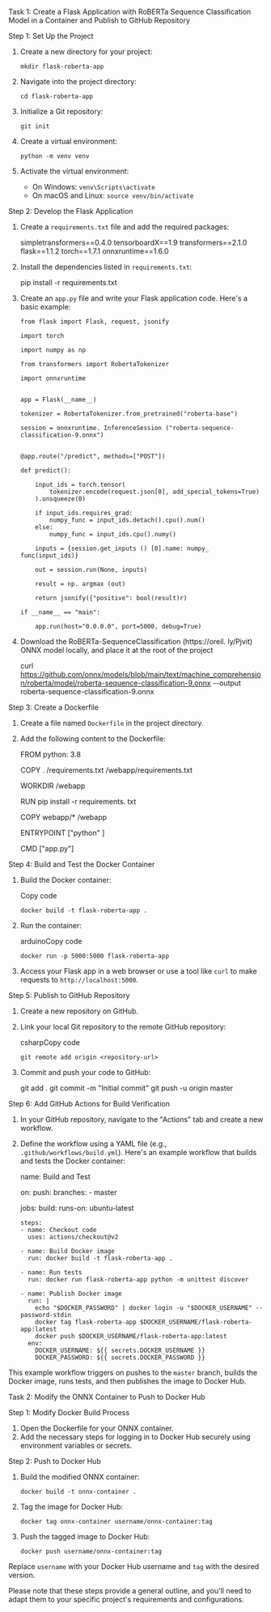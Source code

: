 Task 1: Create a Flask Application with RoBERTa Sequence Classification Model in a Container and Publish to GitHub Repository

Step 1: Set Up the Project

1.  Create a new directory for your project:
    
    `mkdir flask-roberta-app` 
    
2.  Navigate into the project directory:
    
    `cd flask-roberta-app` 
    
3.  Initialize a Git repository:
    
    `git init` 
    
4.  Create a virtual environment:
    
    `python -m venv venv` 
    
5.  Activate the virtual environment:
    
    -   On Windows: `venv\Scripts\activate`
    -   On macOS and Linux: `source venv/bin/activate`

Step 2: Develop the Flask Application

1. Create a `requirements.txt` file and add the required packages:

    simpletransformers==0.4.0
    tensorboardX==1.9
    transformers==2.1.0
    flask==1.1.2
    torch==1.7.1
    onnxruntime==1.6.0

2. Install the dependencies listed in `requirements.txt`:

    pip install -r requirements.txt

    
3.  Create an `app.py` file and write your Flask application code. Here's a basic example:
    

        from flask import Flask, request, jsonify 
        
        import torch
        
        import numpy as np 
        
        from transformers import RobertaTokenizer 
        
        import onnxruntime
        
        
        app = Flask(__name__)
        
        tokenizer = RobertaTokenizer.from_pretrained("roberta-base")
        
        session = onnxruntime. InferenceSession ("roberta-sequence-classification-9.onnx")
        
        
        @app.route("/predict", methods=["POST"]) 
        
        def predict():
        
            input_ids = torch.tensor(
                tokenizer.encode(request.json[0], add_special_tokens=True)
            ).unsqueeze(0)
    
            if input_ids.requires_grad:
                numpy_func = input_ids.detach().cpu().num()
            else:
                numpy_func = input_ids.cpu().numy()    
                
            inputs = {session.get_inputs () [0].name: numpy_ func(input_ids)}
            
            out = session.run(None, inputs)
            
            result = np. argmax (out)
            
            return jsonify({"positive": bool(result)r)
    
        if __name__ == "main":
            
            app.run(host="0.0.0.0", port=5000, debug=True)
            
   
4.  Download the RoBERTa-SequenceClassification (https://oreil. ly/Pjvit) ONNX model locally, and place it at the root of the project

    curl https://github.com/onnx/models/blob/main/text/machine_comprehension/roberta/model/roberta-sequence-classification-9.onnx --output roberta-sequence-classification-9.onnx

        
    

Step 3: Create a Dockerfile

1.  Create a file named `Dockerfile` in the project directory.
    
2.  Add the following content to the Dockerfile:
    


    FROM python: 3.8
    
    COPY . /requirements.txt /webapp/requirements.txt
    
    WORKDIR /webapp
    
    RUN pip install -r requirements. txt
    
    COPY webapp/* /webapp
    
    ENTRYPOINT ["python" ]
    
    CMD ["app.py"]
    

Step 4: Build and Test the Docker Container

1.  Build the Docker container:
    
    Copy code
    
    `docker build -t flask-roberta-app .` 
    
2.  Run the container:
    
    arduinoCopy code
    
    `docker run -p 5000:5000 flask-roberta-app` 
    
3.  Access your Flask app in a web browser or use a tool like `curl` to make requests to `http://localhost:5000`.
    

Step 5: Publish to GitHub Repository

1.  Create a new repository on GitHub.
    
2.  Link your local Git repository to the remote GitHub repository:
    
    csharpCopy code
    
    `git remote add origin <repository-url>` 
    
3.  Commit and push your code to GitHub:
    
    
    git add .
    git commit -m "Initial commit"
    git push -u origin master
    

Step 6: Add GitHub Actions for Build Verification

1.  In your GitHub repository, navigate to the "Actions" tab and create a new workflow.
    
2.  Define the workflow using a YAML file (e.g., `.github/workflows/build.yml`). Here's an example workflow that builds and tests the Docker container:
  


    name: Build and Test
    
    on:
      push:
        branches:
          - master
    
    jobs:
      build:
        runs-on: ubuntu-latest
    
        steps:
        - name: Checkout code
          uses: actions/checkout@v2
    
        - name: Build Docker image
          run: docker build -t flask-roberta-app .
    
        - name: Run tests
          run: docker run flask-roberta-app python -m unittest discover
    
        - name: Publish Docker image
          run: |
            echo "$DOCKER_PASSWORD" | docker login -u "$DOCKER_USERNAME" --password-stdin
            docker tag flask-roberta-app $DOCKER_USERNAME/flask-roberta-app:latest
            docker push $DOCKER_USERNAME/flask-roberta-app:latest
          env:
            DOCKER_USERNAME: ${{ secrets.DOCKER_USERNAME }}
            DOCKER_PASSWORD: ${{ secrets.DOCKER_PASSWORD }}

This example workflow triggers on pushes to the `master` branch, builds the Docker image, runs tests, and then publishes the image to Docker Hub.

Task 2: Modify the ONNX Container to Push to Docker Hub

Step 1: Modify Docker Build Process

1.  Open the Dockerfile for your ONNX container.
2.  Add the necessary steps for logging in to Docker Hub securely using environment variables or secrets.

Step 2: Push to Docker Hub

1.  Build the modified ONNX container:
    
    
    `docker build -t onnx-container .` 
    
2.  Tag the image for Docker Hub:
    
    
    `docker tag onnx-container username/onnx-container:tag` 
    
3.  Push the tagged image to Docker Hub:
    
    
    `docker push username/onnx-container:tag` 
    

Replace `username` with your Docker Hub username and `tag` with the desired version.

Please note that these steps provide a general outline, and you'll need to adapt them to your specific project's requirements and configurations.
